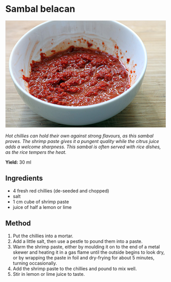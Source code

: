 # Sambal belacan

![Sambal belacan](resources/sambal-blachan.jpg)

*Hot chillies can hold their own against strong flavours, as this sambal proves. The shrimp paste gives it a pungent quality while the citrus juice adds a welcome sharpness. This sambal is often served with rice dishes, as the rice tempers the heat.*

**Yield:** 30 ml

## Ingredients
- 4 fresh red chillies (de-seeded and chopped)
- salt
- 1 cm cube of shrimp paste
- juice of half a lemon or lime

## Method
1. Put the chillies into a mortar.
1. Add a little salt, then use a pestle to pound them into a paste.
1. Warm the shrimp paste, either by moulding it on to the end of a metal skewer and heating it in a gas flame until the outside begins to look dry, or by wrapping the paste in foil and dry-frying for about 5 minutes, turning occasionally.
1. Add the shrimp paste to the chillies and pound to mix well.
1. Stir in lemon or lime juice to taste.